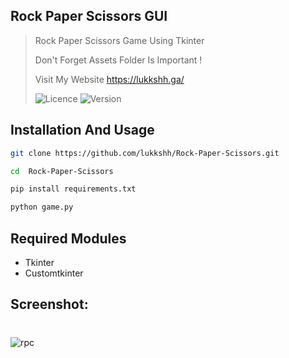 
## Rock Paper Scissors GUI

> Rock Paper Scissors Game Using Tkinter
> 
> Don't Forget Assets Folder Is Important ! 
>
> Visit My Website https://lukkshh.ga/
> 
> ![Licence](https://badgen.net/github/license/lukkshh/Rock-Paper-Scissors)
> ![Version](https://badgen.net/badge/Version/0.0.1v/blue)

## Installation And Usage

```sh
git clone https://github.com/lukkshh/Rock-Paper-Scissors.git
```
```sh
cd  Rock-Paper-Scissors
```
```sh
pip install requirements.txt 
```
```sh
python game.py 
```
## Required Modules
- Tkinter
- Customtkinter 
## Screenshot:
#
![rpc](https://user-images.githubusercontent.com/97388997/205346691-97314abe-a56f-4759-a4fc-38bb18b90011.png)


